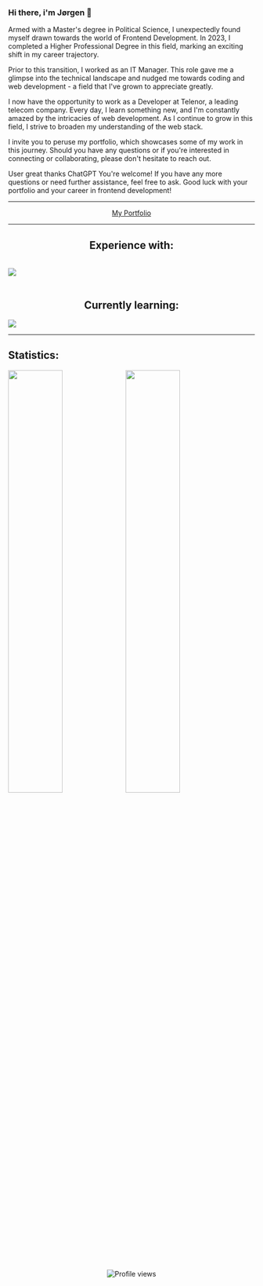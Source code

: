 ### Hi there, i'm Jørgen 👋

Armed with a Master's degree in Political Science, I unexpectedly found myself drawn towards the world of Frontend Development. In 2023, I completed a Higher Professional Degree in this field, marking an exciting shift in my career trajectory.

Prior to this transition, I worked as an IT Manager. This role gave me a glimpse into the technical landscape and nudged me towards coding and web development - a field that I've grown to appreciate greatly.

I now have the opportunity to work as a Developer at Telenor, a leading telecom company. Every day, I learn something new, and I'm constantly amazed by the intricacies of web development. As I continue to grow in this field, I strive to broaden my understanding of the web stack.

I invite you to peruse my portfolio, which showcases some of my work in this journey. Should you have any questions or if you're interested in connecting or collaborating, please don't hesitate to reach out.





User
great thanks
ChatGPT
You're welcome! If you have any more questions or need further assistance, feel free to ask. Good luck with your portfolio and your career in frontend development!







<hr>

<p align="center"><a href="https://singular-narwhal-a905a6.netlify.app/">My Portfolio</a></p>
<hr>

<div>
  <h2 align="center">Experience with:</h2>
      <br>
    <a href="https://skillicons.dev">
      <img src="https://skillicons.dev/icons?i=html,css,react,js,python,github,ps,netlify,vscode,figma" />
    </a>
    <br>
    <br>
    <h2 align="center">Currently learning:</h2>
     <img src="https://skillicons.dev/icons?i=nextjs" />
</div>
<hr>

<h2>Statistics:</h2>
<div>
 <img class="img" align="left" width="47%" src="https://github-readme-stats.vercel.app/api?username=Jorgen-S-Engh&show_icons=true&theme=dracula" />
 <img class="img" align="left" width="47%" src="https://github-readme-stats.vercel.app/api/top-langs/?username=Jorgen-S-Engh&theme=dracula&layout=compact" />
</div>



<div align="center">
  
![Profile views](https://gpvc.arturio.dev/Jorgen-S-Engh)  
  
</div>
